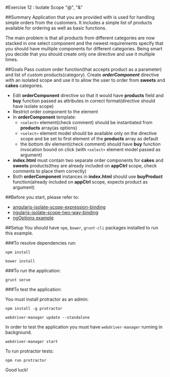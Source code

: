 #Exercise 12 : Isolate Scope "@", "&"

##Summary
Application that you are provided with is used for handling simple orders from the customers. It includes a simple list of products available for ordering
as well as basic functions. 

The main problem is that all products from different categories are now stacked in one select component and the newest requirements
specify that you should have multiple components for different categories. Being smart you decide that you should create only one directive
and use it multiple times. 


##Goals
Pass custom order function(that accepts product as a parameter) and list of custom products(category).
Create ***orderComponent*** directive with an isolated scope and use it to allow the user to order from **sweets** and **cakes** categories.

* Edit **orderComponent** directive so that it would have **products** field and **buy** function passed as attributes in correct 
format(directive should have isolate scope)
* Restrict order component to the element
* In **orderComponent** template:
    * ```<select>``` element(check comment) should be instantiated from **products** array(as options)
    * ```<select>``` element model should be available only on the directive scope and be set to first element of the **products** array as default
    * the bottom div element(check comment) should have **buy** function invocation bound on click (with ```<select>``` element model passed as argument)
* **index.html** must contain two separate order components for **cakes** and **sweets** products(they are already included on **appCtrl** scope, 
check comments to place them correctly)
* Both **orderComponent** instances in **index.html** should use **buyProduct** function(already included on **appCtrl** scope, expects product as argument)

##Before you start, please refer to:
* [angularjs-isolate-scope-expression-binding](https://egghead.io/lessons/angularjs-isolate-scope-expression-binding)
* [ngularjs-isolate-scope-two-way-binding](https://egghead.io/lessons/angularjs-isolate-scope-two-way-binding)
* [ngOptions example](https://docs.angularjs.org/api/ng/directive/ngOptions/#example)

##Setup
 You should have `npm`, `bower`, `grunt-cli`  packages installed to run this example.
 
###To resolve dependencies run:

```
npm install
```

```
bower install
```

###To run the application:

```
grunt serve
```

###To test the application:

You must install protractor as an admin: 

```
npm install -g protractor
```

```
webdriver-manager update --standalone
```
        
In order to test the application you must have `webdriver-manager` running in background.

```
webdriver-manager start
```

To run protractor tests:

```
npm run protractor
```

Good luck!
